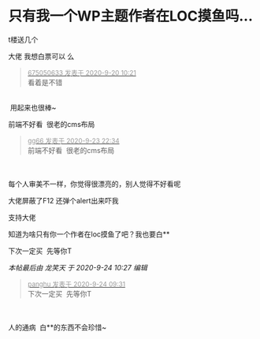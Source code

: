 # 只有我一个WP主题作者在LOC摸鱼吗...


t楼送几个<img src="static/image/smiley/default/lol.gif" smilieid="12" border="0" alt="" />

大佬 我想白票可以 么 <img src="static/image/smiley/default/sad.gif" smilieid="2" border="0" alt="" />

<div class="quote"><blockquote><font size="2"><a href="https://www.hostloc.com/forum.php?mod=redirect&amp;goto=findpost&amp;pid=9196958&amp;ptid=745685" target="_blank"><font color="#999999">675050633 发表于 2020-9-20 10:21</font></a></font><br />
看着是不错</blockquote></div><br />
<img src="static/image/smiley/yct/008.gif" smilieid="39" border="0" alt="" /> 用起来也很棒~

前端不好看&nbsp;&nbsp;很老的cms布局

<div class="quote"><blockquote><font size="2"><a href="https://www.hostloc.com/forum.php?mod=redirect&amp;goto=findpost&amp;pid=9213801&amp;ptid=745685" target="_blank"><font color="#999999">gg66 发表于 2020-9-23 22:34</font></a></font><br />
前端不好看&nbsp;&nbsp;很老的cms布局</blockquote></div><br />
<br />
每个人审美不一样，你觉得很漂亮的，别人觉得不好看呢<img src="static/image/smiley/yct/007.gif" smilieid="46" border="0" alt="" />

大佬屏蔽了F12 还弹个alert出来吓我<img src="static/image/smiley/default/lol.gif" smilieid="12" border="0" alt="" /> 

支持大佬<img src="static/image/smiley/yct/007.gif" smilieid="46" border="0" alt="" /><img id="aimg_Pn2I1" onclick="zoom(this, this.src, 0, 0, 0)" class="zoom" src="https://cdn.jsdelivr.net/gh/hishis/forum-master/public/images/patch.gif" onmouseover="img_onmouseoverfunc(this)" onload="thumbImg(this)" border="0" alt="" />

知道为啥只有你一个作者在loc摸鱼了吧？我也要白**

下次一定买&nbsp;&nbsp;先等你T

<i class="pstatus"> 本帖最后由 龙笑天 于 2020-9-24 10:27 编辑 </i><br />
<div class="quote"><blockquote><font size="2"><a href="https://www.hostloc.com/forum.php?mod=redirect&amp;goto=findpost&amp;pid=9214779&amp;ptid=745685" target="_blank"><font color="#999999">panghu 发表于 2020-9-24 09:31</font></a></font><br />
下次一定买&nbsp;&nbsp;先等你T</blockquote></div><br />
<br />
人的通病&nbsp;&nbsp;白**的东西不会珍惜~<img src="static/image/smiley/yct/007.gif" smilieid="46" border="0" alt="" />
